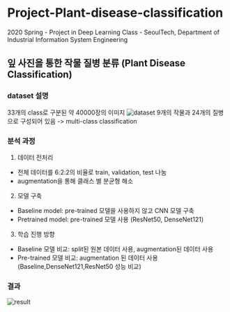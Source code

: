 # Project-Plant-disease-classification
2020 Spring - Project in Deep Learning Class - SeoulTech, Department of Industrial Information System Engineering

## 잎 사진을 통한 작물 질병 분류 (Plant Disease Classification)

### dataset 설명
33개의 class로 구분된 약 40000장의 이미지
![dataset](https://user-images.githubusercontent.com/46666833/163783617-4ec771a6-b699-4e85-a820-2b798e7010b4.PNG)
9개의 작물과 24개의 질병으로 구성되어 있음 -> multi-class classification

### 분석 과정
1. 데이터 전처리
- 전체 데이터를 6:2:2의 비율로 train, validation, test 나눔
- augmentation을 통해 클래스 별 분균형 해소
2. 모델 구축
- Baseline model: pre-trained 모델을 사용하지 않고 CNN 모델 구축
- Pretrained model: pre-trained 모델 사용 (ResNet50, DenseNet121)
3. 학습 진행 방향
- Baseline 모델 비교: split된 원본 데이터 사용, augmentation된 데이터 사용
- Pre-trained 모델 비교: augmentation 된 데이터 사용 (Baseline,DenseNet121,ResNet50 성능 비교)

### 결과
![result](https://user-images.githubusercontent.com/46666833/163784360-4ccbdebe-d457-497e-8ba0-43265f8aef14.png)
